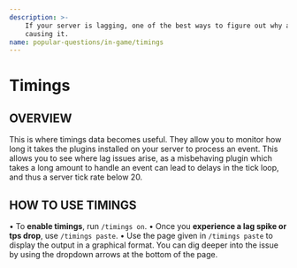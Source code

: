 ```yaml
---
description: >-
    If your server is lagging, one of the best ways to figure out why and what is
    causing it.
name: popular-questions/in-game/timings
---
```


# Timings

## OVERVIEW

This is where timings data becomes useful. They allow you to monitor how long it takes the plugins installed on your server to process an event. This allows you to see where lag issues arise, as a misbehaving plugin which takes a long amount to handle an event can lead to delays in the tick loop, and thus a server tick rate below 20.

## HOW TO USE TIMINGS

• To **enable timings**, run `/timings on`. • Once you **experience a lag spike or tps drop**, use `/timings paste`. • Use the page given in `/timings paste` to display the output in a graphical format. You can dig deeper into the issue by using the dropdown arrows at the bottom of the page.
